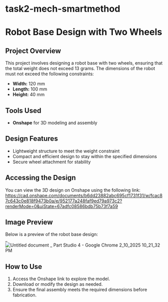 # task2-mech-smartmethod
# Robot Base Design with Two Wheels  

## Project Overview  
This project involves designing a robot base with two wheels, ensuring that the total weight does not exceed 13 grams. The dimensions of the robot must not exceed the following constraints:  
- **Width:** 120 mm  
- **Length:** 100 mm  
- **Height:** 40 mm  

## Tools Used  
- **Onshape** for 3D modeling and assembly    

## Design Features  
- Lightweight structure to meet the weight constraint  
- Compact and efficient design to stay within the specified dimensions  
- Secure wheel attachment for stability  

## Accessing the Design  
You can view the 3D design on Onshape using the following link:  
https://cad.onshape.com/documents/b6dd23882abc695cf1731f31/w/fcac87c643c0e818f9473b0a/e/952177a248faf9ed79a973c2?renderMode=0&uiState=67adfc08586bdb75b73f7a59

## Image Preview  
Below is a preview of the robot base design:  
_  ![‪Untitled document _ Part Studio 4 - Google Chrome‬ 2_10_2025 10_21_32 PM](https://github.com/user-attachments/assets/7d560a2d-aa04-4cf6-a59c-2b5393cee7cb)


## How to Use  
1. Access the Onshape link to explore the model.  
2. Download or modify the design as needed.  
3. Ensure the final assembly meets the required dimensions before fabrication.  


